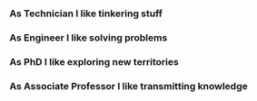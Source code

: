 ### As Technician I like tinkering stuff
### As Engineer I like solving problems
### As PhD I like exploring new territories
### As Associate Professor I like transmitting knowledge

